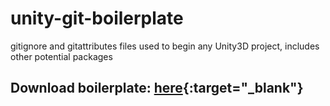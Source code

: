 # unity-git-boilerplate
gitignore and gitattributes files used to begin any Unity3D project, includes other potential packages

## Download boilerplate: [here](https://github.com/mitchkm/unity-git-boilerplate/raw/master/boilerplate.zip){:target="_blank"}
